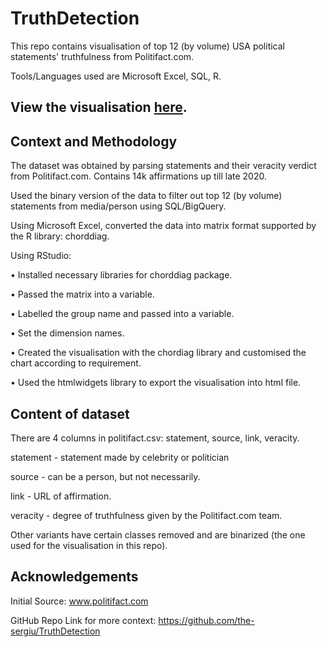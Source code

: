 # TruthDetection
This repo contains visualisation of top 12 (by volume) USA political statements' truthfulness from Politifact.com. 

Tools/Languages used are Microsoft Excel, SQL, R.

## View the visualisation [here](https://savvychawla.github.io/TruthDetection).

## Context and Methodology
The dataset was obtained by parsing statements and their veracity verdict from Politifact.com. Contains 14k affirmations up till late 2020.

Used the binary version of the data to filter out top 12 (by volume) statements from media/person using SQL/BigQuery.

Using Microsoft Excel, converted the data into matrix format supported by the R library: chorddiag.

Using RStudio: 

• Installed necessary libraries for chorddiag package.

• Passed the matrix into a variable.

• Labelled the group name and passed into a variable.

• Set the dimension names.

• Created the visualisation with the chordiag library and customised the chart according to requirement.

• Used the htmlwidgets library to export the visualisation into html file. 

## Content of dataset
There are 4 columns in politifact.csv: statement, source, link, veracity.

statement - statement made by celebrity or politician

source - can be a person, but not necessarily.

link - URL of affirmation.

veracity - degree of truthfulness given by the Politifact.com team.

Other variants have certain classes removed and are binarized (the one used for the visualisation in this repo).

## Acknowledgements
Initial Source: www.politifact.com

GitHub Repo Link for more context: https://github.com/the-sergiu/TruthDetection
